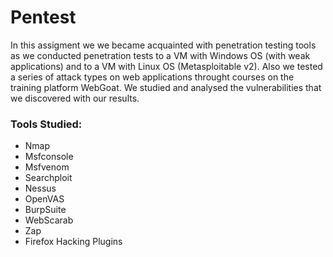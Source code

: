 # Pentest
In this assigment we we became acquainted with penetration testing tools as we conducted penetration tests to a VM with Windows OS (with weak applications) and to a VM with Linux OS (Metasploitable v2). Also we tested a series of attack types on web applications throught courses on the training platform WebGoat. We studied and analysed the vulnerabilities that we discovered with our results.

### Tools Studied:
* Nmap
* Msfconsole
* Msfvenom
* Searchploit
* Nessus
* OpenVAS
* BurpSuite
* WebScarab
* Zap
* Firefox Hacking Plugins
